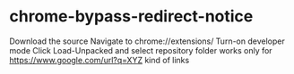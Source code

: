 # chrome-bypass-redirect-notice

Download the source
Navigate to chrome://extensions/
Turn-on developer mode 
Click Load-Unpacked and select repository folder
works only for https://www.google.com/url?q=XYZ kind of links
